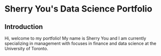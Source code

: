 # Sherry You's Data Science Portfolio

## Introduction
Hi, welcome to my portfolio! My name is Sherry You and I am currently specializing in management with focuses in finance and data science at the University of Toronto.
